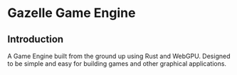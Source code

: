 # Gazelle Game Engine
## Introduction
A Game Engine built from the ground up using Rust and WebGPU. Designed to be
simple and easy for building games and other graphical applications.

